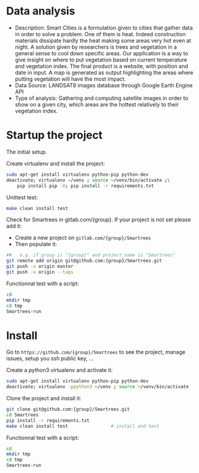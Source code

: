 # Data analysis
- Description: Smart Cities is a formulation given to cities that gather data in order to solve a problem. One of them is heat. Indeed construction materials dissipate hardly the heat making some areas very hot even at night. A solution given by researchers is trees and vegetation in a general sense to cool down specific areas. Our application is a way to give insight on where to put vegetation based on current temperature and vegetation index. The final product is a website, with position and date in input. A map is generated as output highlighting the areas where putting vegetation will have the most impact.
- Data Source: LANDSAT8 images database through Google Earth Engine API
- Type of analysis: Gathering and computing satellite images in order to show on a given city, which areas are the hottest relatively to their vegetation index.

# Startup the project

The initial setup.

Create virtualenv and install the project:
```bash
sudo apt-get install virtualenv python-pip python-dev
deactivate; virtualenv ~/venv ; source ~/venv/bin/activate ;\
    pip install pip -U; pip install -r requirements.txt
```

Unittest test:
```bash
make clean install test
```

Check for Smartrees in gitlab.com/{group}.
If your project is not set please add it:

- Create a new project on `gitlab.com/{group}/Smartrees`
- Then populate it:

```bash
##   e.g. if group is "{group}" and project_name is "Smartrees"
git remote add origin git@github.com:{group}/Smartrees.git
git push -u origin master
git push -u origin --tags
```

Functionnal test with a script:

```bash
cd
mkdir tmp
cd tmp
Smartrees-run
```

# Install

Go to `https://github.com/{group}/Smartrees` to see the project, manage issues,
setup you ssh public key, ...

Create a python3 virtualenv and activate it:

```bash
sudo apt-get install virtualenv python-pip python-dev
deactivate; virtualenv -ppython3 ~/venv ; source ~/venv/bin/activate
```

Clone the project and install it:

```bash
git clone git@github.com:{group}/Smartrees.git
cd Smartrees
pip install -r requirements.txt
make clean install test                # install and test
```
Functionnal test with a script:

```bash
cd
mkdir tmp
cd tmp
Smartrees-run
```
